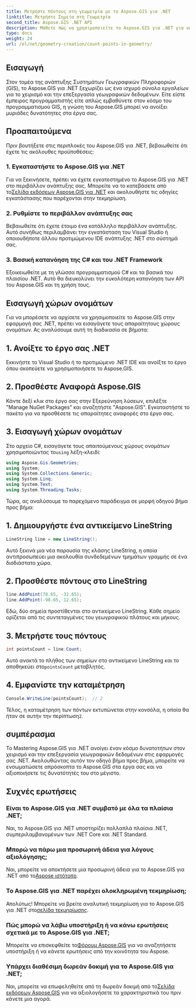 ```yaml
---
title: Μετρήστε πόντους στη γεωμετρία με το Aspose.GIS για .NET
linktitle: Μετρήστε Σημεία στη Γεωμετρία
second_title: Aspose.GIS .NET API
description: Μάθετε πώς να χρησιμοποιείτε το Aspose.GIS για .NET για να χειρίζεστε τα γεωγραφικά δεδομένα χωρίς κόπο. Διαθέσιμα ολοκληρωμένα σεμινάρια.
type: docs
weight: 24
url: /el/net/geometry-creation/count-points-in-geometry/
---
```

## Εισαγωγή
Στον τομέα της ανάπτυξης Συστημάτων Γεωγραφικών Πληροφοριών (GIS), το Aspose.GIS για .NET ξεχωρίζει ως ένα ισχυρό σύνολο εργαλείων για το χειρισμό και την επεξεργασία γεωγραφικών δεδομένων. Είτε είστε έμπειρος προγραμματιστής είτε απλώς εμβαθύνετε στον κόσμο του προγραμματισμού GIS, η γνώση του Aspose.GIS μπορεί να ανοίξει μυριάδες δυνατότητες στα έργα σας.
## Προαπαιτούμενα
Πριν βουτήξετε στις περιπλοκές του Aspose.GIS για .NET, βεβαιωθείτε ότι έχετε τις ακόλουθες προϋποθέσεις:
### 1. Εγκαταστήστε το Aspose.GIS για .NET
 Για να ξεκινήσετε, πρέπει να έχετε εγκατεστημένο το Aspose.GIS για .NET στο περιβάλλον ανάπτυξης σας. Μπορείτε να το κατεβάσετε από το[Σελίδα εκδόσεων Aspose.GIS για .NET](https://releases.aspose.com/gis/net/) και ακολουθήστε τις οδηγίες εγκατάστασης που παρέχονται στην τεκμηρίωση.
### 2. Ρυθμίστε το περιβάλλον ανάπτυξης σας
Βεβαιωθείτε ότι έχετε έτοιμο ένα κατάλληλο περιβάλλον ανάπτυξης. Αυτό συνήθως περιλαμβάνει την εγκατάσταση του Visual Studio ή οποιουδήποτε άλλου προτιμώμενου IDE ανάπτυξης .NET στο σύστημά σας.
### 3. Βασική κατανόηση της C# και του .NET Framework
Εξοικειωθείτε με τη γλώσσα προγραμματισμού C# και τα βασικά του πλαισίου .NET. Αυτό θα διευκολύνει την ευκολότερη κατανόηση των API του Aspose.GIS και τη χρήση τους.

## Εισαγωγή χώρων ονομάτων
Για να μπορέσετε να αρχίσετε να χρησιμοποιείτε το Aspose.GIS στην εφαρμογή σας .NET, πρέπει να εισαγάγετε τους απαραίτητους χώρους ονομάτων. Ας αναλύσουμε αυτή τη διαδικασία σε βήματα:
## 1. Ανοίξτε το έργο σας .NET
Εκκινήστε το Visual Studio ή το προτιμώμενο .NET IDE και ανοίξτε το έργο όπου σκοπεύετε να χρησιμοποιήσετε το Aspose.GIS.
## 2. Προσθέστε Αναφορά Aspose.GIS
Κάντε δεξί κλικ στο έργο σας στην Εξερεύνηση λύσεων, επιλέξτε "Manage NuGet Packages" και αναζητήστε "Aspose.GIS". Εγκαταστήστε το πακέτο για να προσθέσετε τις απαραίτητες αναφορές στο έργο σας.
## 3. Εισαγωγή χώρων ονομάτων
 Στο αρχείο C#, εισαγάγετε τους απαιτούμενους χώρους ονομάτων χρησιμοποιώντας το`using` λέξη-κλειδί:
```csharp
using Aspose.Gis.Geometries;
using System;
using System.Collections.Generic;
using System.Linq;
using System.Text;
using System.Threading.Tasks;
```

Τώρα, ας αναλύσουμε το παρεχόμενο παράδειγμα σε μορφή οδηγού βήμα προς βήμα:
## 1. Δημιουργήστε ένα αντικείμενο LineString
```csharp
LineString line = new LineString();
```
Αυτό ξεκινά μια νέα παρουσία της κλάσης LineString, η οποία αντιπροσωπεύει μια ακολουθία συνδεδεμένων τμημάτων γραμμής σε ένα δισδιάστατο χώρο.
## 2. Προσθέστε πόντους στο LineString
```csharp
line.AddPoint(78.65, -32.65);
line.AddPoint(-98.65, 12.65);
```
Εδώ, δύο σημεία προστίθενται στο αντικείμενο LineString. Κάθε σημείο ορίζεται από τις συντεταγμένες του γεωγραφικού πλάτους και μήκους.
## 3. Μετρήστε τους πόντους
```csharp
int pointsCount = line.Count;
```
 Αυτό ανακτά το πλήθος των σημείων στο αντικείμενο LineString και το αποθηκεύει στο`pointsCount` μεταβλητός.
## 4. Εμφανίστε την καταμέτρηση
```csharp
Console.WriteLine(pointsCount);  // 2
```
 Τέλος, η καταμέτρηση των πόντων εκτυπώνεται στην κονσόλα, η οποία θα ήταν σε αυτήν την περίπτωση`2`.

## συμπέρασμα
Το Mastering Aspose.GIS για .NET ανοίγει έναν κόσμο δυνατοτήτων στον χειρισμό και την επεξεργασία γεωγραφικών δεδομένων στις εφαρμογές σας .NET. Ακολουθώντας αυτόν τον οδηγό βήμα προς βήμα, μπορείτε να ενσωματώσετε απρόσκοπτα το Aspose.GIS στα έργα σας και να αξιοποιήσετε τις δυνατότητές του στο μέγιστο.
## Συχνές ερωτήσεις
### Είναι το Aspose.GIS για .NET συμβατό με όλα τα πλαίσια .NET;
Ναι, το Aspose.GIS για .NET υποστηρίζει πολλαπλά πλαίσια .NET, συμπεριλαμβανομένων των .NET Core και .NET Standard.
### Μπορώ να πάρω μια προσωρινή άδεια για λόγους αξιολόγησης;
 Ναι, μπορείτε να αποκτήσετε μια προσωρινή άδεια για το Aspose.GIS για .NET από το[Aspose ιστότοπο](https://purchase.aspose.com/temporary-license/).
### Το Aspose.GIS για .NET παρέχει ολοκληρωμένη τεκμηρίωση;
Απολύτως! Μπορείτε να βρείτε αναλυτική τεκμηρίωση για το Aspose.GIS για .NET στο[σελίδα τεκμηρίωσης](https://reference.aspose.com/gis/net/).
### Πώς μπορώ να λάβω υποστήριξη ή να κάνω ερωτήσεις σχετικά με το Aspose.GIS για .NET;
 Μπορείτε να επισκεφθείτε το[Φόρουμ Aspose.GIS](https://forum.aspose.com/c/gis/33) για να αναζητήσετε υποστήριξη ή να κάνετε ερωτήσεις από την κοινότητα του Aspose.
### Υπάρχει διαθέσιμη δωρεάν δοκιμή για το Aspose.GIS για .NET;
 Ναι, μπορείτε να επωφεληθείτε από τη δωρεάν δοκιμή από το[Σελίδα εκδόσεων Aspose.GIS](https://releases.aspose.com/) για να αξιολογήσετε τα χαρακτηριστικά του πριν κάνετε μια αγορά.